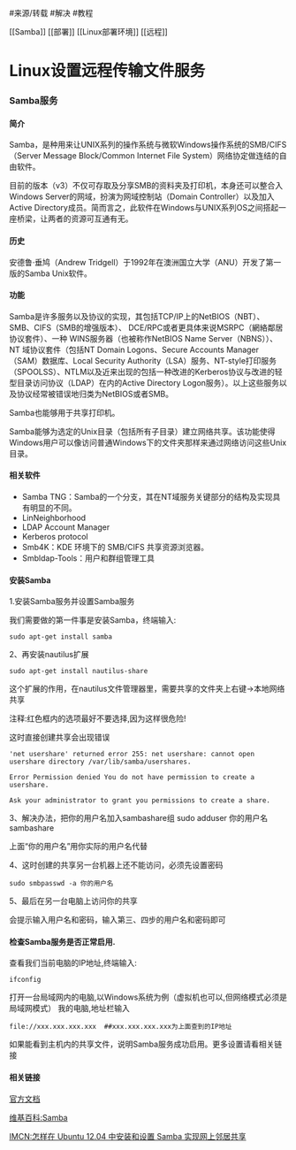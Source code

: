 



#来源/转载
#解决 
#教程 


[[Samba]]
[[部署]]
[[Linux部署环境]]
[[远程]]


# Linux设置远程传输文件服务



### Samba服务



#### 简介

Samba，是种用来让UNIX系列的操作系统与微软Windows操作系统的SMB/CIFS（Server Message Block/Common Internet File System）网络协定做连结的自由软件。

目前的版本（v3）不仅可存取及分享SMB的资料夹及打印机，本身还可以整合入Windows Server的网域，扮演为网域控制站（Domain Controller）以及加入Active Directory成员。简而言之，此软件在Windows与UNIX系列OS之间搭起一座桥梁，让两者的资源可互通有无。

#### 历史

安德鲁·垂鸠（Andrew Tridgell）于1992年在澳洲国立大学（ANU）开发了第一版的Samba Unix软件。

#### 功能

Samba是许多服务以及协议的实现，其包括TCP/IP上的NetBIOS（NBT）、SMB、CIFS（SMB的增强版本）、 DCE/RPC或者更具体来说MSRPC（網絡鄰居协议套件）、一种 WINS服务器（也被称作NetBIOS Name Server（NBNS））、NT 域协议套件（包括NT Domain Logons、Secure Accounts Manager（SAM）数据库、Local Security Authority（LSA）服务、NT-style打印服务（SPOOLSS）、NTLM以及近来出现的包括一种改进的Kerberos协议与改进的轻型目录访问协议（LDAP）在内的Active Directory Logon服务）。以上这些服务以及协议经常被错误地归类为NetBIOS或者SMB。

Samba也能够用于共享打印机。

Samba能够为选定的Unix目录（包括所有子目录）建立网络共享。该功能使得Windows用户可以像访问普通Windows下的文件夹那样来通过网络访问这些Unix目录。

#### 相关软件

- Samba TNG：Samba的一个分支，其在NT域服务关键部分的结构及实现具有明显的不同。
- LinNeighborhood
- LDAP Account Manager
- Kerberos protocol
- Smb4K：KDE 环境下的 SMB/CIFS 共享资源浏览器。
- Smbldap-Tools：用户和群组管理工具

#### 安装Samba

1.安装Samba服务并设置Samba服务

我们需要做的第一件事是安装Samba，终端输入:

```
sudo apt-get install samba
```

2、再安装nautilus扩展

```
sudo apt-get install nautilus-share
```

这个扩展的作用，在nautilus文件管理器里，需要共享的文件夹上右键->本地网络共享

注释:红色框内的选项最好不要选择,因为这样很危险!

这时直接创建共享会出现错误

```
'net usershare' returned error 255: net usershare: cannot open usershare directory /var/lib/samba/usershares. 

Error Permission denied You do not have permission to create a usershare. 

Ask your administrator to grant you permissions to create a share.
```

3、解决办法，把你的用户名加入sambashare组 sudo adduser 你的用户名 sambashare

上面“你的用户名”用你实际的用户名代替

4、这时创建的共享另一台机器上还不能访问，必须先设置密码

```
sudo smbpasswd -a 你的用户名
```

5、最后在另一台电脑上访问你的共享

会提示输入用户名和密码，输入第三、四步的用户名和密码即可

#### 检查Samba服务是否正常启用.

查看我们当前电脑的IP地址,终端输入:

```
ifconfig
```

打开一台局域网内的电脑,以Windows系统为例（虚拟机也可以,但网络模式必须是局域网模式） 我的电脑,地址栏输入

```
file://xxx.xxx.xxx.xxx  ##xxx.xxx.xxx.xxx为上面查到的IP地址
```

如果能看到主机内的共享文件，说明Samba服务成功启用。更多设置请看相关链接

#### 相关链接

[官方文档](http://www.samba.org/samba/docs/)

[维基百科:Samba](http://zh.wikipedia.org/zh-cn/Samba)

[IMCN:怎样在 Ubuntu 12.04 中安装和设置 Samba 实现网上邻居共享](http://imcn.me/html/y2012/10717.html)